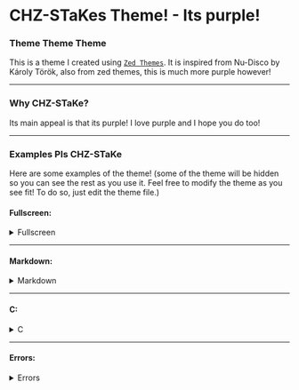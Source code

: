 # CHZ-STaKes Theme! - Its purple!

### Theme Theme Theme
This is a theme I created using [`Zed Themes`](https://www.zed-themes.com). It is inspired from Nu-Disco by Károly Török, also from zed themes, this is much more purple however!

---

### Why CHZ-STaKe?
Its main appeal is that its purple! I love purple and I hope you do too!

---

### Examples Pls CHZ-STaKe
Here are some examples of the theme!
(some of the theme will be hidden so you can see the rest as you use it. Feel free to modify the theme as you see fit! To do so, just edit the theme file.)


#### Fullscreen:

<details>
<summary>Fullscreen</summary>


![Fullscreen](imgs/fullscreen.png )

</details>

---

#### Markdown:

<details>
<summary>Markdown</summary>

![Markdown](imgs/md.png)

</details>

---

#### C:
<details>
<summary>C</summary>

![C](imgs/c.png)

</details>

---

#### Errors:
<details>
<summary>Errors</summary>

![Errors](imgs/errors.png)

---

#### JavaScript:
<details>
<summary>JavaScript</summary>

![JavaScript](imgs/js.png)

---

#### AI:
<details>
<summary>AI</summary>

![AI](imgs/ai.png )

---
